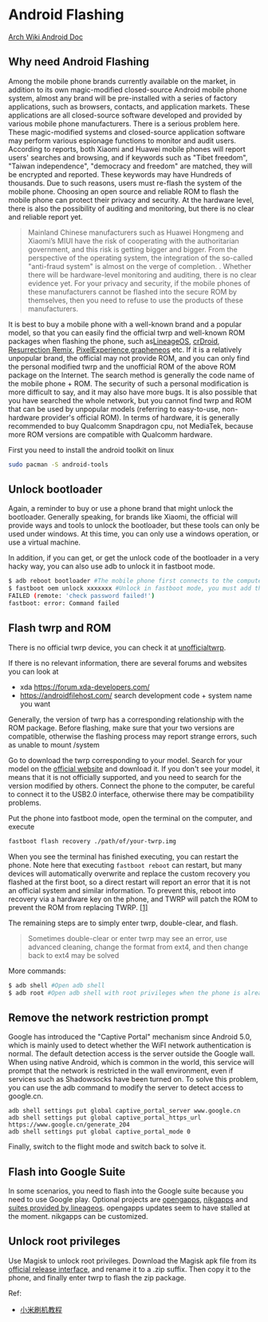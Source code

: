 # Android Flashing

[Arch Wiki Android Doc](https://wiki.archlinux.org/index.php/android)

## Why need Android Flashing

Among the mobile phone brands currently available on the market, in addition to its own magic-modified closed-source Android mobile phone system, almost any brand will be pre-installed with a series of factory applications, such as browsers, contacts, and application markets. These applications are all closed-source software developed and provided by various mobile phone manufacturers. There is a serious problem here. These magic-modified systems and closed-source application software may perform various espionage functions to monitor and audit users. According to reports, both Xiaomi and Huawei mobile phones will report users' searches and browsing, and if keywords such as "Tibet freedom", "Taiwan independence", "democracy and freedom" are matched, they will be encrypted and reported. These keywords may have Hundreds of thousands. Due to such reasons, users must re-flash the system of the mobile phone. Choosing an open source and reliable ROM to flash the mobile phone can protect their privacy and security. At the hardware level, there is also the possibility of auditing and monitoring, but there is no clear and reliable report yet.

> Mainland Chinese manufacturers such as Huawei Hongmeng and Xiaomi’s MIUI have the risk of cooperating with the authoritarian government, and this risk is getting bigger and bigger. From the perspective of the operating system, the integration of the so-called "anti-fraud system" is almost on the verge of completion. . Whether there will be hardware-level monitoring and auditing, there is no clear evidence yet. For your privacy and security, if the mobile phones of these manufacturers cannot be flashed into the secure ROM by themselves, then you need to refuse to use the products of these manufacturers.

It is best to buy a mobile phone with a well-known brand and a popular model, so that you can easily find the official twrp and well-known ROM packages when flashing the phone, such as[LineageOS](https://lineageos.org/), [crDroid](https://crdroid.net/), [Resurrection Remix](https://resurrectionremix.com/), [PixelExperience](https://download.pixelexperience.org/devices),[grapheneos](https://grapheneos.org/) etc. If it is a relatively unpopular brand, the official may not provide ROM, and you can only find the personal modified twrp and the unofficial ROM of the above ROM package on the Internet. The search method is generally the code name of the mobile phone + ROM. The security of such a personal modification is more difficult to say, and it may also have more bugs. It is also possible that you have searched the whole network, but you cannot find twrp and ROM that can be used by unpopular models (referring to easy-to-use, non-hardware provider's official ROM). In terms of hardware, it is generally recommended to buy Qualcomm Snapdragon cpu, not MediaTek, because more ROM versions are compatible with Qualcomm hardware.

First you need to install the android toolkit on linux

```bash
sudo pacman -S android-tools
```

## Unlock bootloader

Again, a reminder to buy or use a phone brand that might unlock the bootloader. Generally speaking, for brands like Xiaomi, the official will provide ways and tools to unlock the bootloader, but these tools can only be used under windows. At this time, you can only use a windows operation, or use a virtual machine.

In addition, if you can get, or get the unlock code of the bootloader in a very hacky way, you can also use adb to unlock it in fastboot mode.

```bash
$ adb reboot bootloader #The mobile phone first connects to the computer and restarts to fastboot
$ fastboot oem unlock xxxxxxx #Unlock in fastboot mode, you must add the correct bl code to unlock, otherwise an error will be reported
FAILED (remote: 'check password failed!')
fastboot: error: Command failed
```

## Flash twrp and ROM

There is no official twrp device, you can check it at [unofficialtwrp](https://unofficialtwrp.com/devices/).

If there is no relevant information, there are several forums and websites you can look at

- xda https://forum.xda-developers.com/
- https://androidfilehost.com/ search development code + system name you want

Generally, the version of twrp has a corresponding relationship with the ROM package. Before flashing, make sure that your two versions are compatible, otherwise the flashing process may report strange errors, such as unable to mount /system

Go to download the twrp corresponding to your model. Search for your model on the [official website](https://twrp.me/Devices/) and download it. If you don't see your model, it means that it is not officially supported, and you need to search for the version modified by others. Connect the phone to the computer, be careful to connect it to the USB2.0 interface, otherwise there may be compatibility problems.

Put the phone into fastboot mode, open the terminal on the computer, and execute

```bash
fastboot flash recovery ./path/of/your-twrp.img
```

When you see the terminal has finished executing, you can restart the phone. Note here that executing `fastboot reboot` can restart, but many devices will automatically overwrite and replace the custom recovery you flashed at the first boot, so a direct restart will report an error that it is not an official system and similar information. To prevent this, reboot into recovery via a hardware key on the phone, and TWRP will patch the ROM to prevent the ROM from replacing TWRP. [[1]](https://twrp.me/xiaomi/xiaomimi5.html)

The remaining steps are to simply enter twrp, double-clear, and flash.

> Sometimes double-clear or enter twrp may see an error, use advanced cleaning, change the format from ext4, and then change back to ext4 may be solved

More commands:

```bash
$ adb shell #Open adb shell
$ adb root #Open adb shell with root privileges when the phone is already rooted
```

## Remove the network restriction prompt

Google has introduced the "Captive Portal" mechanism since Android 5.0, which is mainly used to detect whether the WiFI network authentication is normal. The default detection access is the server outside the Google wall. When using native Android, which is common in the world, this service will prompt that the network is restricted in the wall environment, even if services such as Shadowsocks have been turned on. To solve this problem, you can use the adb command to modify the server to detect access to google.cn.

```
adb shell settings put global captive_portal_server www.google.cn
adb shell settings put global captive_portal_https_url https://www.google.cn/generate_204
adb shell settings put global captive_portal_mode 0
```

Finally, switch to the flight mode and switch back to solve it.

## Flash into Google Suite

In some scenarios, you need to flash into the Google suite because you need to use Google play. Optional projects are [opengapps](https://opengapps.org/), [nikgapps](https://nikgapps.com/) and [suites provided by lineageos](https://wiki.lineageos.org/gapps). opengapps updates seem to have stalled at the moment. nikgapps can be customized.

## Unlock root privileges

Use Magisk to unlock root privileges. Download the Magisk apk file from its [official release interface](https://github.com/topjohnwu/Magisk/releases), and rename it to a .zip suffix. Then copy it to the phone, and finally enter twrp to flash the zip package.

Ref:

- [小米刷机教程](http://www.romleyuan.com/news/readnews?newsid=938)
